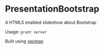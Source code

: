 PresentationBootstrap
=====================

A HTML5 enabled slideshow about Bootstrap

Usage: `grunt server`

Built using [yeoman](http://yeoman.io)
